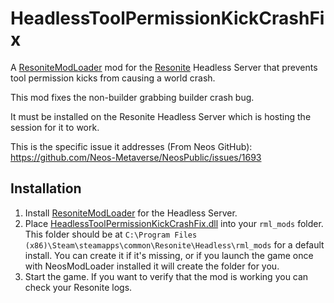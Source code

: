 # HeadlessToolPermissionKickCrashFix

A [ResoniteModLoader](https://github.com/resonite-modding-group/ResoniteModLoader/) mod for the [Resonite](https://resonite.com/) Headless Server that prevents tool permission kicks from causing a world crash.

This mod fixes the non-builder grabbing builder crash bug.

It must be installed on the Resonite Headless Server which is hosting the session for it to work.

This is the specific issue it addresses (From Neos GitHub): https://github.com/Neos-Metaverse/NeosPublic/issues/1693

## Installation
1. Install [ResoniteModLoader](https://github.com/resonite-modding-group/ResoniteModLoader/) for the Headless Server.
1. Place [HeadlessToolPermissionKickCrashFix.dll](https://github.com/Nytra/ResoniteHeadlessToolPermissionKickCrashFix/releases/latest/download/HeadlessToolPermissionKickCrashFix.dll) into your `rml_mods` folder. This folder should be at `C:\Program Files (x86)\Steam\steamapps\common\Resonite\Headless\rml_mods` for a default install. You can create it if it's missing, or if you launch the game once with NeosModLoader installed it will create the folder for you.
1. Start the game. If you want to verify that the mod is working you can check your Resonite logs.
